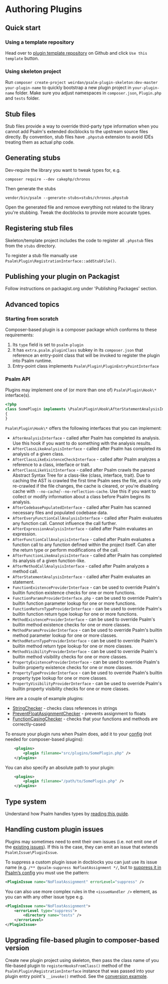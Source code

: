 # Authoring Plugins

## Quick start

### Using a template repository

Head over to [plugin template repository](https://github.com/weirdan/psalm-plugin-skeleton) on Github and click `Use this template` button.

### Using skeleton project

Run `composer create-project weirdan/psalm-plugin-skeleton:dev-master your-plugin-name` to quickly bootstrap a new plugin project in `your-plugin-name` folder. Make sure you adjust namespaces in `composer.json`, `Plugin.php` and `tests` folder.


## Stub files

Stub files provide a way to override third-party type information when you cannot add Psalm's extended docblocks to the upstream source files directly.
By convention, stub files have `.phpstub` extension to avoid IDEs treating them as actual php code.

## Generating stubs

Dev-require the library you want to tweak types for, e.g.
```
composer require --dev cakephp/chronos
```
Then generate the stubs
```
vendor/bin/psalm --generate-stubs=stubs/chronos.phpstub
```
Open the generated file and remove everything not related to the library you're stubbing. Tweak the docblocks to provide more accurate types.

## Registering stub files

Skeleton/template project includes the code to register all `.phpstub` files from the `stubs` directory.

To register a stub file manually use `Psalm\Plugin\RegistrationInterface::addStubFile()`.

## Publishing your plugin on Packagist

Follow instructions on packagist.org under 'Publishing Packages' section.

## Advanced topics

### Starting from scratch

Composer-based plugin is a composer package which conforms to these requirements:

1. Its `type` field is set to `psalm-plugin`
2. It has `extra.psalm.pluginClass` subkey in its `composer.json` that reference an entry-point class that will be invoked to register the plugin into Psalm runtime.
3. Entry-point class implements `Psalm\Plugin\PluginEntryPointInterface`

### Psalm API

Plugins may implement one of (or more than one of) `Psalm\Plugin\Hook\*` interface(s).

```php
<?php
class SomePlugin implements \Psalm\Plugin\Hook\AfterStatementAnalysisInterface
{
}
```

`Psalm\Plugin\Hook\*` offers the following interfaces that you can implement:

- `AfterAnalysisInterface` - called after Psalm has completed its analysis. Use this hook if you want to do something with the analysis results.
- `AfterClassLikeAnalysisInterface` - called after Psalm has completed its analysis of a given class.
- `AfterClassLikeExistenceCheckInterface` - called after Psalm analyzes a reference to a class, interface or trait.
- `AfterClassLikeVisitInterface` - called after Psalm crawls the parsed Abstract Syntax Tree for a class-like (class, interface, trait). Due to caching the AST is crawled the first time Psalm sees the file, and is only re-crawled if the file changes, the cache is cleared, or you're disabling cache with `--no-cache`/`--no-reflection-cache`. Use this if you want to collect or modify information about a class before Psalm begins its analysis.
- `AfterCodebasePopulatedInterface` - called after Psalm has scanned necessary files and populated codebase data.
- `AfterEveryFunctionCallAnalysisInterface` - called after Psalm evaluates any function call. Cannot influence the call further.
- `AfterExpressionAnalysisInterface` - called after Psalm evaluates an expression.
- `AfterFunctionCallAnalysisInterface` - called after Psalm evaluates a function call to any function defined within the project itself. Can alter the return type or perform modifications of the call.
- `AfterFunctionLikeAnalysisInterface` - called after Psalm has completed its analysis of a given function-like.
- `AfterMethodCallAnalysisInterface` - called after Psalm analyzes a method call.
- `AfterStatementAnalysisInterface` - called after Psalm evaluates an statement.
- `FunctionExistenceProviderInterface` - can be used to override Psalm's builtin function existence checks for one or more functions.
- `FunctionParamsProviderInterface.php` - can be used to override Psalm's builtin function parameter lookup for one or more functions.
- `FunctionReturnTypeProviderInterface` - can be used to override Psalm's builtin function return type lookup for one or more functions.
- `MethodExistenceProviderInterface` - can be used to override Psalm's builtin method existence checks for one or more classes.
- `MethodParamsProviderInterface` - can be used to override Psalm's builtin method parameter lookup for one or more classes.
- `MethodReturnTypeProviderInterface` - can be used to override Psalm's builtin method return type lookup for one or more classes.
- `MethodVisibilityProviderInterface` - can be used to override Psalm's builtin method visibility checks for one or more classes.
- `PropertyExistenceProviderInterface` - can be used to override Psalm's builtin property existence checks for one or more classes.
- `PropertyTypeProviderInterface` - can be used to override Psalm's builtin property type lookup for one or more classes.
- `PropertyVisibilityProviderInterface` - can be used to override Psalm's builtin property visibility checks for one or more classes.

Here are a couple of example plugins:
 - [StringChecker](https://github.com/vimeo/psalm/blob/master/examples/plugins/StringChecker.php) - checks class references in strings
 - [PreventFloatAssignmentChecker](https://github.com/vimeo/psalm/blob/master/examples/plugins/PreventFloatAssignmentChecker.php) - prevents assignment to floats
 - [FunctionCasingChecker](https://github.com/vimeo/psalm/blob/master/examples/plugins/FunctionCasingChecker.php) - checks that your functions and methods are correctly-cased

To ensure your plugin runs when Psalm does, add it to your [config](../configuration.md) (not needed for composer-based plugins):
```xml
    <plugins>
        <plugin filename="src/plugins/SomePlugin.php" />
    </plugins>
```

You can also specify an absolute path to your plugin:
```xml
    <plugins>
        <plugin filename="/path/to/SomePlugin.php" />
    </plugins>
```

## Type system

Understand how Psalm handles types by [reading this guide](plugins_type_system.md).

## Handling custom plugin issues

Plugins may sometimes need to emit their own issues (i.e. not emit one of the [existing issues](../issues.md)). If this is the case, they can emit an issue that extends `Psalm\Issue\PluginIssue`.

To suppress a custom plugin issue in docblocks you can just use its issue name (e.g. `/** @psalm-suppress NoFloatAssignment */`, but to [suppress it in Psalm’s config](../dealing_with_code_issues.md#config-suppression) you must use the pattern:

```xml
<PluginIssue name="NoFloatAssignment" errorLevel="suppress" />
```

You can also use more complex rules in the `<issueHandler />` element, as you can with any other issue type e.g.

```xml
<PluginIssue name="NoFloatAssignment">
    <errorLevel type="suppress">
        <directory name="tests" />
    </errorLevel>
</PluginIssue>
```

## Upgrading file-based plugin to composer-based version

Create new plugin project using skeleton, then pass the class name of you file-based plugin to `registerHooksFromClass()` method of the `Psalm\Plugin\RegistrationInterface` instance that was passed into your plugin entry point's `__invoke()` method. See the [conversion example](https://github.com/vimeo/psalm/tree/master/examples/plugins/composer-based/echo-checker/).

